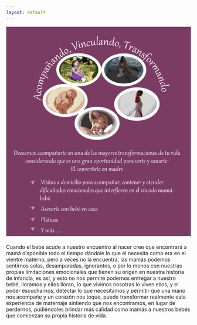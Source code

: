 ```yaml
---
layout: default
---
```


![nanabi](/assets/images/inicio-nanabi.jpg)

Cuando el bebé acude a nuestro encuentro al nacer cree que encontrará a mamá disponible todo el tiempo dándole lo que él necesita como era en el vientre materno, pero a veces no la encuentra, las mamás podemos sentirnos solas, desamparadas, ignorantes, o por lo menos con nuestras propias limitaciones emocionales que tienen su origen en nuestra historia de infancia, es así, y esto no nos permite podernos entregar a nuestro bebé,  lloramos y ellos lloran, lo que vivimos nosotras lo viven ellos, y el poder escucharnos, detectar lo que necesitamos y permitir que una mano nos acompañe y un corazón nos toque,  puede transformar realmente esta experiencia de maternaje sintiendo que nos encontramos, en lugar de perdernos, pudiéndoles brindar más calidad como mamás a nuestros bebés que comienzan su propia historia de vida. 


